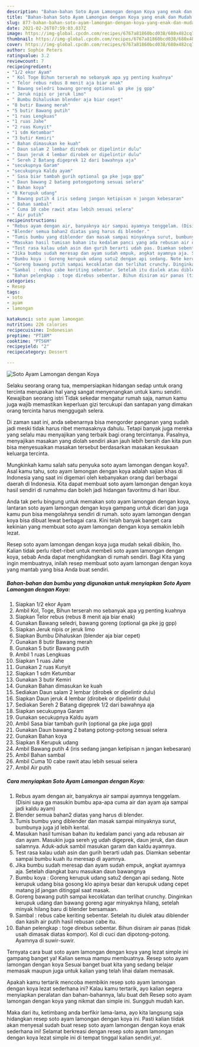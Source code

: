 ```yaml
---
description: "Bahan-bahan Soto Ayam Lamongan dengan Koya yang enak dan Mudah Dibuat"
title: "Bahan-bahan Soto Ayam Lamongan dengan Koya yang enak dan Mudah Dibuat"
slug: 877-bahan-bahan-soto-ayam-lamongan-dengan-koya-yang-enak-dan-mudah-dibuat
date: 2021-02-26T07:59:03.037Z
image: https://img-global.cpcdn.com/recipes/6767a81860bcd038/680x482cq70/soto-ayam-lamongan-dengan-koya-foto-resep-utama.jpg
thumbnail: https://img-global.cpcdn.com/recipes/6767a81860bcd038/680x482cq70/soto-ayam-lamongan-dengan-koya-foto-resep-utama.jpg
cover: https://img-global.cpcdn.com/recipes/6767a81860bcd038/680x482cq70/soto-ayam-lamongan-dengan-koya-foto-resep-utama.jpg
author: Sophie Peters
ratingvalue: 3.2
reviewcount: 7
recipeingredient:
- "1/2 ekor Ayam"
- " Kol Toge Bihun terserah mo sebanyak apa yg penting kuahnya"
- " Telor rebus rebus 8 menit aja biar enak"
- " Bawang seledri bawang goreng optional ga pke jg gpp"
- " Jeruk nipis or jeruk limo"
- " Bumbu Dihaluskan blender aja biar cepet"
- "8 butir Bawang merah"
- "5 butir Bawang putih"
- "1 ruas Lengkuas"
- "1 ruas Jahe"
- "2 ruas Kunyit"
- "1 sdm Ketumbar"
- "3 butir Kemiri"
- " Bahan dimasukan ke kuah"
- " Daun salam 2 lembar dirobek or dipelintir dulu"
- " Daun jeruk 4 lembar dirobek or dipelintir dulu"
- " Sereh 2 Batang digeprek 12 dari bawahnya aja"
- "secukupnya Garam"
- "secukupnya Kaldu ayam"
- " Sasa biar tambah gurih optional ga pke juga gpp"
- " Daun bawang 2 batang potongpotong sesuai selera"
- " Bahan koya"
- "8 Kerupuk udang"
- " Bawang putih 4 iris sedang jangan ketipisan n jangan kebesaran"
- " Bahan sambal"
- " Cuma 10 cabe rawit atau lebih sesuai selera"
- " Air putih"
recipeinstructions:
- "Rebus ayam dengan air, banyaknya air sampai ayamnya tenggelam. (Disini saya ga masukin bumbu apa-apa cuma air dan ayam aja sampai jadi kaldu ayam)"
- "Blender semua bahan2 diatas yang harus di blender."
- "Tumis bumbu yang diblender dan masak sampai minyaknya surut, bumbunya juga jd lebih kental."
- "Masukan hasil tumisan bahan itu kedalam panci yang ada rebusan air dan ayam. Masukin juga sereh yg udah digeprek, daun jeruk, dan daun salamnya. Aduk-aduk sambil masukan garam dan kaldu ayamnya."
- "Test rasa kalau udah asin dan gurih berarti udah pas. Diamkan sebentar sampai bumbu kuah itu meresap di ayamnya."
- "Jika bumbu sudah meresap dan ayam sudah empuk, angkat ayamnya aja. Setelah diangkat baru masukan daun bawangnya"
- "Bumbu koya : Goreng kerupuk udang satu2 dengan api sedang. Note kerupuk udang bisa gosong klo apinya besar dan kerupuk udang cepet matang jd jangan ditinggal saat masak."
- "Goreng bawang putih sampai kecoklatan dan terlihat crunchy. Dinginkan kerupuk udang dan bawang goreng agar minyaknya hilang, setelah minyak hilang baru di blender bersamaan."
- "Sambal : rebus cabe keriting sebentar. Setelah itu diulek atau diblender dan kasih air putih hasil rebusan cabe itu."
- "Bahan pelengkap : toge direbus sebentar. Bihun disiram air panas (tidak usah dimasak diatas kompor). Kol di cuci dan dipotong-potong. Ayamnya di suwir-suwir."
categories:
- Resep
tags:
- soto
- ayam
- lamongan

katakunci: soto ayam lamongan 
nutrition: 226 calories
recipecuisine: Indonesian
preptime: "PT18M"
cooktime: "PT56M"
recipeyield: "2"
recipecategory: Dessert

---
```



![Soto Ayam Lamongan dengan Koya](https://img-global.cpcdn.com/recipes/6767a81860bcd038/680x482cq70/soto-ayam-lamongan-dengan-koya-foto-resep-utama.jpg)

Selaku seorang orang tua, mempersiapkan hidangan sedap untuk orang tercinta merupakan hal yang sangat menyenangkan untuk kamu sendiri. Kewajiban seorang istri Tidak sekedar mengatur rumah saja, namun kamu juga wajib memastikan keperluan gizi tercukupi dan santapan yang dimakan orang tercinta harus menggugah selera.

Di zaman  saat ini, anda sebenarnya bisa mengorder panganan yang sudah jadi meski tidak harus ribet memasaknya dahulu. Tetapi banyak juga mereka yang selalu mau menyajikan yang terbaik bagi orang tercintanya. Pasalnya, menyajikan masakan yang diolah sendiri akan jauh lebih bersih dan kita pun bisa menyesuaikan masakan tersebut berdasarkan masakan kesukaan keluarga tercinta. 



Mungkinkah kamu salah satu penyuka soto ayam lamongan dengan koya?. Asal kamu tahu, soto ayam lamongan dengan koya adalah sajian khas di Indonesia yang saat ini digemari oleh kebanyakan orang dari berbagai daerah di Indonesia. Kita dapat membuat soto ayam lamongan dengan koya hasil sendiri di rumahmu dan boleh jadi hidangan favoritmu di hari libur.

Anda tak perlu bingung untuk memakan soto ayam lamongan dengan koya, lantaran soto ayam lamongan dengan koya gampang untuk dicari dan juga kamu pun bisa mengolahnya sendiri di rumah. soto ayam lamongan dengan koya bisa dibuat lewat berbagai cara. Kini telah banyak banget cara kekinian yang membuat soto ayam lamongan dengan koya semakin lebih lezat.

Resep soto ayam lamongan dengan koya juga mudah sekali dibikin, lho. Kalian tidak perlu ribet-ribet untuk membeli soto ayam lamongan dengan koya, sebab Anda dapat menghidangkan di rumah sendiri. Bagi Kita yang ingin membuatnya, inilah resep membuat soto ayam lamongan dengan koya yang mantab yang bisa Anda buat sendiri.

<!--inarticleads1-->

##### Bahan-bahan dan bumbu yang digunakan untuk menyiapkan Soto Ayam Lamongan dengan Koya:

1. Siapkan 1/2 ekor Ayam
1. Ambil  Kol, Toge, Bihun terserah mo sebanyak apa yg penting kuahnya
1. Siapkan  Telor rebus (rebus 8 menit aja biar enak)
1. Gunakan  Bawang seledri, bawang goreng (optional ga pke jg gpp)
1. Siapkan  Jeruk nipis or jeruk limo
1. Siapkan  Bumbu Dihaluskan (blender aja biar cepet)
1. Gunakan 8 butir Bawang merah
1. Gunakan 5 butir Bawang putih
1. Ambil 1 ruas Lengkuas
1. Siapkan 1 ruas Jahe
1. Gunakan 2 ruas Kunyit
1. Siapkan 1 sdm Ketumbar
1. Gunakan 3 butir Kemiri
1. Gunakan  Bahan dimasukan ke kuah
1. Sediakan  Daun salam 2 lembar (dirobek or dipelintir dulu)
1. Siapkan  Daun jeruk 4 lembar (dirobek or dipelintir dulu)
1. Sediakan  Sereh 2 Batang digeprek 1/2 dari bawahnya aja
1. Siapkan secukupnya Garam
1. Gunakan secukupnya Kaldu ayam
1. Ambil  Sasa biar tambah gurih (optional ga pke juga gpp)
1. Gunakan  Daun bawang 2 batang potong-potong sesuai selera
1. Gunakan  Bahan koya
1. Siapkan 8 Kerupuk udang
1. Ambil  Bawang putih 4 (iris sedang jangan ketipisan n jangan kebesaran)
1. Ambil  Bahan sambal
1. Ambil  Cuma 10 cabe rawit atau lebih sesuai selera
1. Ambil  Air putih




<!--inarticleads2-->

##### Cara menyiapkan Soto Ayam Lamongan dengan Koya:

1. Rebus ayam dengan air, banyaknya air sampai ayamnya tenggelam. (Disini saya ga masukin bumbu apa-apa cuma air dan ayam aja sampai jadi kaldu ayam)
1. Blender semua bahan2 diatas yang harus di blender.
1. Tumis bumbu yang diblender dan masak sampai minyaknya surut, bumbunya juga jd lebih kental.
1. Masukan hasil tumisan bahan itu kedalam panci yang ada rebusan air dan ayam. Masukin juga sereh yg udah digeprek, daun jeruk, dan daun salamnya. Aduk-aduk sambil masukan garam dan kaldu ayamnya.
1. Test rasa kalau udah asin dan gurih berarti udah pas. Diamkan sebentar sampai bumbu kuah itu meresap di ayamnya.
1. Jika bumbu sudah meresap dan ayam sudah empuk, angkat ayamnya aja. Setelah diangkat baru masukan daun bawangnya
1. Bumbu koya : Goreng kerupuk udang satu2 dengan api sedang. Note kerupuk udang bisa gosong klo apinya besar dan kerupuk udang cepet matang jd jangan ditinggal saat masak.
1. Goreng bawang putih sampai kecoklatan dan terlihat crunchy. Dinginkan kerupuk udang dan bawang goreng agar minyaknya hilang, setelah minyak hilang baru di blender bersamaan.
1. Sambal : rebus cabe keriting sebentar. Setelah itu diulek atau diblender dan kasih air putih hasil rebusan cabe itu.
1. Bahan pelengkap : toge direbus sebentar. Bihun disiram air panas (tidak usah dimasak diatas kompor). Kol di cuci dan dipotong-potong. Ayamnya di suwir-suwir.




Ternyata cara buat soto ayam lamongan dengan koya yang lezat simple ini gampang banget ya! Kalian semua mampu membuatnya. Resep soto ayam lamongan dengan koya Sesuai banget buat kita yang sedang belajar memasak maupun juga untuk kalian yang telah lihai dalam memasak.

Apakah kamu tertarik mencoba membikin resep soto ayam lamongan dengan koya lezat sederhana ini? Kalau kamu tertarik, ayo kalian segera menyiapkan peralatan dan bahan-bahannya, lalu buat deh Resep soto ayam lamongan dengan koya yang nikmat dan simple ini. Sungguh mudah kan. 

Maka dari itu, ketimbang anda berfikir lama-lama, ayo kita langsung saja hidangkan resep soto ayam lamongan dengan koya ini. Pasti kalian tiidak akan menyesal sudah buat resep soto ayam lamongan dengan koya enak sederhana ini! Selamat berkreasi dengan resep soto ayam lamongan dengan koya lezat simple ini di tempat tinggal kalian sendiri,ya!.

